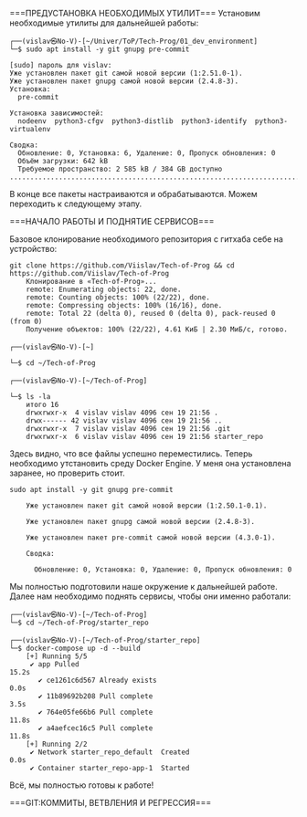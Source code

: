 ===ПРЕДУСТАНОВКА НЕОБХОДИМЫХ УТИЛИТ===
Установим необходимые утилиты для дальнейшей работы:

	┌──(vislav㉿No-V)-[~/Univer/ToP/Tech-Prog/01_dev_environment]
	└─$ sudo apt install -y git gnupg pre-commit
	
	[sudo] пароль для vislav: 
	Уже установлен пакет git самой новой версии (1:2.51.0-1).         
	Уже установлен пакет gnupg самой новой версии (2.4.8-3).
	Установка:
	  pre-commit
	
	Установка зависимостей:
	  nodeenv  python3-cfgv  python3-distlib  python3-identify  python3-virtualenv
	
	Сводка:
	  Обновление: 0, Установка: 6, Удаление: 0, Пропуск обновления: 0
	  Объём загрузки: 642 kB
	  Требуемое пространство: 2 585 kB / 384 GB доступно
	...........................................................................................
В конце все пакеты настраиваются и обрабатываются. Можем переходить к следующему этапу.

===НАЧАЛО РАБОТЫ И ПОДНЯТИЕ СЕРВИСОВ===

Базовое клонирование необходимого репозитория с гитхаба себе на устройство: 

	git clone https://github.com/Viislav/Tech-of-Prog && cd https://github.com/Viislav/Tech-of-Prog
		Клонирование в «Tech-of-Prog»...
		remote: Enumerating objects: 22, done.
		remote: Counting objects: 100% (22/22), done.
		remote: Compressing objects: 100% (16/16), done.
		remote: Total 22 (delta 0), reused 0 (delta 0), pack-reused 0 (from 0)
		Получение объектов: 100% (22/22), 4.61 КиБ | 2.30 МиБ/с, готово.
                                                                                                                                          
	┌──(vislav㉿No-V)-[~]

	└─$ cd ~/Tech-of-Prog
                                                                                                                                              
	┌──(vislav㉿No-V)-[~/Tech-of-Prog]
	
	└─$ ls -la
		итого 16
		drwxrwxr-x  4 vislav vislav 4096 сен 19 21:56 .
		drwx------ 42 vislav vislav 4096 сен 19 21:56 ..
		drwxrwxr-x  7 vislav vislav 4096 сен 19 21:56 .git
		drwxrwxr-x  6 vislav vislav 4096 сен 19 21:56 starter_repo

Здесь видно, что все файлы успешно переместились.
Теперь необходимо утстановить среду Docker Engine. У меня она установлена заранее, но проверить стоит.

	sudo apt install -y git gnupg pre-commit

		Уже установлен пакет git самой новой версии (1:2.50.1-0.1).       
		
		Уже установлен пакет gnupg самой новой версии (2.4.8-3).
		
		Уже установлен пакет pre-commit самой новой версии (4.3.0-1).

		Сводка:
		  
		  Обновление: 0, Установка: 0, Удаление: 0, Пропуск обновления: 0
Мы полностью подготовили наше окружение к дальнейшей работе.
Далее нам необходимо поднять сервисы, чтобы они именно работали: 
	
 	┌──(vislav㉿No-V)-[~/Tech-of-Prog]
	└─$ cd ~/Tech-of-Prog/starter_repo 
	                                                                                                                                                    
	┌──(vislav㉿No-V)-[~/Tech-of-Prog/starter_repo]
	└─$ docker-compose up -d --build     
		[+] Running 5/5
		 ✔ app Pulled                                                                                                                                 15.2s 
		   ✔ ce1261c6d567 Already exists                                                                                                               0.0s 
		   ✔ 11b89692b208 Pull complete                                                                                                                3.5s 
		   ✔ 764e05fe66b6 Pull complete                                                                                                               11.8s 
		   ✔ a4aefcec16c5 Pull complete                                                                                                               11.8s 
		[+] Running 2/2
		 ✔ Network starter_repo_default  Created                                                                                                       0.0s 
		 ✔ Container starter_repo-app-1  Started  
Всё, мы полностью готовы к работе!

===GIT:КОММИТЫ, ВЕТВЛЕНИЯ И РЕГРЕССИЯ===
